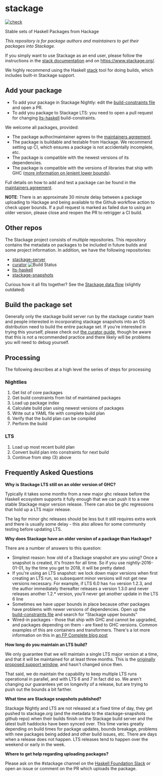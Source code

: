 stackage
========
[![check](https://github.com/commercialhaskell/stackage/actions/workflows/check.yml/badge.svg)](https://github.com/commercialhaskell/stackage/actions/workflows/check.yml)

Stable sets of Haskell Packages from Hackage

_This repository is for package authors and maintainers to get their packages into Stackage._

If you simply want to use Stackage as an end user, please follow the instructions in the  [stack documentation](https://docs.haskellstack.org/en/stable/) and on <https://www.stackage.org/>.

We highly recommend using the Haskell [stack](https://github.com/commercialhaskell/stack) tool for doing builds, which
includes built-in Stackage support.

Add your package
----------------
- To add your package in Stackage Nightly: edit the [build-constraints file](https://github.com/commercialhaskell/stackage/blob/master/build-constraints.yaml) and open a PR.
- To add you package to Stackage LTS: you need to open a pull request for changing [lts-haskell](https://github.com/commercialhaskell/lts-haskell/tree/master/build-constraints) build-constraints.

We welcome all packages, provided:

* The package author/maintainer agrees to the [maintainers agreement](https://github.com/commercialhaskell/stackage/blob/master/MAINTAINERS.md).
* The package is buildable and testable from Hackage. We recommend setting up CI, which ensures a package is not accidentally incomplete, etc.
* The package is compatible with the newest versions of its dependencies.
* The package is compatible with the versions of libraries that ship with GHC ([more information on lenient lower bounds](https://tech.fpcomplete.com/blog/2014/05/lenient-lower-bounds)).

Full details on how to add and test a package can be found in the [maintainers agreement](https://github.com/commercialhaskell/stackage/blob/master/MAINTAINERS.md#adding-a-package).

__NOTE__: There is an approximate 30 minute delay between a package uploading
to Hackage and being available to the Github workflow action to check upper
bounds. If a pull request is marked as failed due to using an older version,
please close and reopen the PR to retrigger a CI build.

Other repos
-----------

The Stackage project consists of multiple repositories. This repository
contains the metadata on packages to be included in future builds and some
project information. In addition, we have the following repositories:

* [stackage-server](https://github.com/commercialhaskell/stackage-server)
* [curator](https://github.com/commercialhaskell/curator) ![Build Status](https://github.com/commercialhaskell/curator/workflows/Runtime%20image/badge.svg)
* [lts-haskell](https://github.com/commercialhaskell/lts-haskell)
* [stackage-snapshots](https://github.com/commercialhaskell/stackage-snapshots/)

Curious how it all fits together? See the [Stackage data
flow](https://github.com/commercialhaskell/stackage/blob/master/DATA-FLOW.md) (slightly outdated)

Build the package set
---------------------

Generally only the stackage build server run by the stackage curator
team and people interested in incorporating stackage snapshots into an
OS distribution need to build the entire package set. If you're
interested in trying this yourself, please check out
[the curator guide](https://github.com/commercialhaskell/stackage/blob/master/CURATORS.md),
though be aware that this is not a recommended practice and there
likely will be problems you will need to debug yourself.

## Processing

The following describes at a high level the series of steps for processing

### Nightlies

1. Get list of core packages
2. Get build constraints from list of maintained packages
3. Load up package index
4. Calculate build plan using newest versions of packages
5. Write out a YAML file with complete build plan
6. Verify that the build plan can be compiled
7. Perform the build

### LTS

1. Load up most recent build plan
2. Convert build plan into constraints for next build
3. Continue from step (3) above

Frequently Asked Questions
--------------------------

__Why is Stackage LTS still on an older version of GHC?__

Typically it takes some months from a new major ghc release before
the Haskell ecosystem supports it fully enough that we can push it
to a new stable Stackage major version release. There can also be
ghc regressions that hold up a LTS major release.

The lag for minor ghc releases should be less
but it still requires extra work and there is usually some delay - this also
allows for some community testing before updating LTS.

__Why does Stackage have an older version of a package than Hackage?__

There are a number of answers to this question:

* Simplest reason: how old of a Stackage snapshot are you using? Once a
  snapshot is created, it's frozen for all time. So if you use
  nightly-2016-01-01, by the time you get to 2018, it will be pretty dated.
* If you're using an LTS snapshot: we lock down major versions when
  first creating an LTS run, so subsequent minor versions will not get
  new versions necessary. For example, if LTS 6.0 has `foo` version
  1.2.3, and the author immediately thereafter releases a version
  1.3.0 and never releases another 1.2.\* version, you'll never get
  another update in the LTS 6 line
* Sometimes we have upper bounds in place because other packages have
  problems with newer versions of dependencies. Open up the
  [build-constraints file](https://github.com/commercialhaskell/stackage/blob/master/build-constraints.yaml)
  and search for "Stackage upper bounds"
* Wired-in packages - those that ship with GHC and cannot be upgraded,
  and packages depending on them - are fixed to GHC versions. Common
  examples of this are containers and transformers. There's a lot more
  information on this in
  [an FP Complete blog post](https://tech.fpcomplete.com/blog/2014/05/lenient-lower-bounds)

__How long do you maintain an LTS build?__

We only guarantee that we will maintain a single LTS major version at
a time, and that it will be maintained for at least three months. This
is the
[originally proposed support window](https://tech.fpcomplete.com/blog/2014/12/backporting-bug-fixes),
and hasn't changed since then.

That said, we do maintain the capability to keep multiple LTS runs
operational in parallel, and with LTS 6 and 7 in fact did so. We
aren't changing our guarantees yet on longevity of a release, but are
trying to push out the bounds a bit farther.

__What time are Stackage snapshots published?__

Stackage Nightly and LTS are not released at a fixed time of day, they get
pushed to stackage.org (and the metadata to the stackage-snapshots github repo)
when their builds finish on the Stackage build server and
the latest built haddocks have been synced over. This time varies
greatly depending on build times for package updates, bounds breakage,
problems with new packages being added and other build issues, etc. There are
days when a release does not happen. LTS releases tend to happen over the
weekend or early in the week.

__Where to get help regarding uploading packages?__

Please ask on the #stackage channel on the
[Haskell Foundation Slack](https://join.slack.com/t/haskell-foundation/shared_invite/zt-mjh76fw0-CEjg2NbyVE8rVQDvR~0F4A)
or open an issue or comment on the PR which uploads the package.

